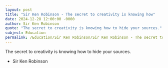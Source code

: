 ```yaml
---
layout: post
title: "Sir Ken Robinson - The secret to creativity is knowing how"
date: 2024-12-28 12:00:00 -0000
author: Sir Ken Robinson
quote: "The secret to creativity is knowing how to hide your sources."
subject: Education
permalink: /Education/Sir Ken Robinson/Sir Ken Robinson - The secret to creativity is knowing how
---
```


The secret to creativity is knowing how to hide your sources.

- Sir Ken Robinson
